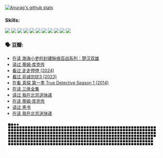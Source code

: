 
[![Anurag's github stats](https://github-readme-stats.vercel.app/api?username=w940853815)](https://github.com/anuraghazra/github-readme-stats)

### Skills:

<code><img height="32" src="https://cdn.jsdelivr.net/npm/simple-icons@v5/icons/python.svg"></code>
<code><img height="32" src="https://cdn.jsdelivr.net/npm/simple-icons@v5/icons/javascript.svg"></code>
<code><img height="32" src="https://cdn.jsdelivr.net/npm/simple-icons@v5/icons/django.svg"></code>
<code><img height="32" src="https://cdn.jsdelivr.net/npm/simple-icons@v5/icons/flask.svg"></code>
<code><img height="32" src="https://cdn.jsdelivr.net/npm/simple-icons@v5/icons/vuetify.svg"></code>
<code><img height="32" src="https://cdn.jsdelivr.net/npm/simple-icons@v5/icons/git.svg"></code>
<code><img height="32" src="https://cdn.jsdelivr.net/npm/simple-icons@v5/icons/docker.svg"></code>
<code><img height="32" src="https://cdn.jsdelivr.net/npm/simple-icons@v5/icons/postgresql.svg"></code>
<code><img height="32" src="https://cdn.jsdelivr.net/npm/simple-icons@v5/icons/elasticsearch.svg"></code>
<code><img height="32" src="https://cdn.jsdelivr.net/npm/simple-icons@v5/icons/macos.svg"></code>
<code><img height="32" src="https://cdn.jsdelivr.net/npm/simple-icons@v5/icons/linux.svg"></code>

### 🗣 豆瓣:

<!-- DOUBAN-ACTIVITIES:START -->
- [在读 渤海小吏的封建脉络百战系列：楚汉双雄](https://www.douban.com/people/136069238/status/4700950146/?_i=25244914)
- [读过 蒂姆·库克传](https://www.douban.com/people/136069238/status/4700949869/?_i=25244914)
- [看过 走走停停‎ (2024)](https://www.douban.com/people/136069238/status/4684430230/?_i=25244914)
- [看过 非诚勿扰3‎ (2023)](https://www.douban.com/people/136069238/status/4676324100/?_i=25244914)
- [在看 真探 第一季 True Detective Season 1‎ (2014)](https://www.douban.com/people/136069238/status/4673382852/?_i=25244914)
- [在读 三体全集](https://www.douban.com/people/136069238/status/4672842521/?_i=25244914)
- [读过 我在北京送快递](https://www.douban.com/people/136069238/status/4672842036/?_i=25244914)
- [在读 蒂姆·库克传](https://www.douban.com/people/136069238/status/4663517053/?_i=25244914)
- [读过 黑书](https://www.douban.com/people/136069238/status/4663516022/?_i=25244914)
- [在读 我在北京送快递](https://www.douban.com/people/136069238/status/4658098365/?_i=25244914)
<!-- DOUBAN-ACTIVITIES:END -->


![Snake animation](https://raw.githubusercontent.com/w940853815/w940853815/output/github-contribution-grid-snake.svg)

<!--
**w940853815/w940853815** is a ✨ _special_ ✨ repository because its `README.md` (this file) appears on your GitHub profile.

Here are some ideas to get you started:

- 🔭 I’m currently working on ...
- 🌱 I’m currently learning ...
- 👯 I’m looking to collaborate on ...
- 🤔 I’m looking for help with ...
- 💬 Ask me about ...
- 📫 How to reach me: ...
- 😄 Pronouns: ...
- ⚡ Fun fact: ...
-->
